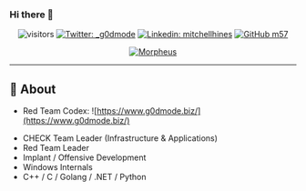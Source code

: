 ### Hi there 👋

<div align="center">
  
![visitors](https://visitor-badge.laobi.icu/badge?page_id=m57.m57)
[![Twitter: _g0dmode](https://img.shields.io/twitter/follow/_g0dmode?style=social)](https://twitter.com/_g0dmode)
[![Linkedin: mitchellhines](https://img.shields.io/badge/-mitchellhines-blue?style=flat-square&logo=Linkedin&logoColor=white&link=https://www.linkedin.com/in/mitchell-hines/)](https://www.linkedin.com/in/mitchell-hines/)
[![GitHub m57](https://img.shields.io/github/followers/m57?label=follow&style=social)](https://github.com/m57)

[![Morpheus](https://media.giphy.com/media/IdVH6Y6iHI1H2/giphy.gif)](https://media.giphy.com/media/IdVH6Y6iHI1H2/giphy.gif)
 
</div>

<hr />

## 🔧 About

- Red Team Codex: ![https://www.g0dmode.biz/](https://www.g0dmode.biz/)


* CHECK Team Leader (Infrastructure & Applications)
* Red Team Leader 
* Implant / Offensive Development
* Windows Internals
* C++ / C / Golang / .NET / Python

<!--
**m57/m57** is a ✨ _special_ ✨ repository because its `README.md` (this file) appears on your GitHub profile.

Here are some ideas to get you started:

- 🔭 I’m currently working on ...
- 🌱 I’m currently learning ...
- 👯 I’m looking to collaborate on ...
- 🤔 I’m looking for help with ...
- 💬 Ask me about ...
- 📫 How to reach me: ...
- 😄 Pronouns: ...
- ⚡ Fun fact: ...
-->

